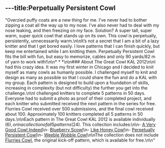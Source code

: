 ---title:Perpetually Persistent Cowl
---
"Overzied puffy coats are a new thing for me. I’ve never had to bother zipping a coat all the way up to my nose. I’ve also never had to deal with my nose leaking, and then freezing on my face. Solution? A super tall, super warm, super quick cowl that stands up on its own. This cowl is perpetually, persistently, unnecessarily warm.\n\nIt’s not a secret that I am a bit of a lazy knitter and that I get bored easily. I love patterns that I can finish quickly, but keep me entertained while I am knitting them. Perpetually Persistent Cowl fits the bill with fun, but easy to memorize, cables and only 90 yards/82 m of yarn to work with!\n\n* * *\n\n### About The Great Cowl KAL 2012\n\nI had this crazy idea. It was my first winter in Chicago and I decided to knit myself as many cowls as humanly possible. I challenged myself to knit and design as many as possible so that I could share the fun and do a KAL with my group. Each pattern is designed to build upon a foundation of skills, increasing in complexity (but not difficulty) the further you get into the challenge.\n\nI challenged knitters to complete 5 patterns in 50 days. Everyone had to submit a photo as proof of their completed project, and each knitter who submitted received the next pattern in the series for free. Flurries Cowl received over 500 submissions, and the final cowl received about 100. Approximately 100 knitters completed all 5 patterns in 50 days.\n\nEach pattern in The Great Cowl KAL 2012 is available individually ($6), or in a collection of all 5 patterns ($24). This collection includes:\n\n- [A Very Good Cowl Indeed](http://www.ravelry.com/patterns/library/a-very-good-cowl-indeed)\n- [Blueberry Scowl](http://www.ravelry.com/patterns/library/blueberry-scowl)\n- [Like Honey Cowl](http://www.ravelry.com/patterns/library/like-honey-cowl)\n- [Perpetually Persistent Cowl](http://www.ravelry.com/patterns/library/perpetually-persistent-cowl)\n- [Weeble Wobble Cowl](http://www.ravelry.com/patterns/library/weeble-wobble-cowl)\n\nThe collection does not include [Flurries Cowl](http://www.ravelry.com/patterns/library/flurries-cowl), the original kick-off pattern, which is available for free.\n\n"